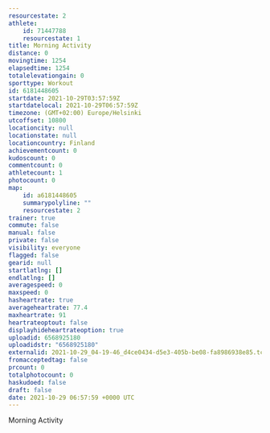 ```yaml
---
resourcestate: 2
athlete:
    id: 71447788
    resourcestate: 1
title: Morning Activity
distance: 0
movingtime: 1254
elapsedtime: 1254
totalelevationgain: 0
sporttype: Workout
id: 6181448605
startdate: 2021-10-29T03:57:59Z
startdatelocal: 2021-10-29T06:57:59Z
timezone: (GMT+02:00) Europe/Helsinki
utcoffset: 10800
locationcity: null
locationstate: null
locationcountry: Finland
achievementcount: 0
kudoscount: 0
commentcount: 0
athletecount: 1
photocount: 0
map:
    id: a6181448605
    summarypolyline: ""
    resourcestate: 2
trainer: true
commute: false
manual: false
private: false
visibility: everyone
flagged: false
gearid: null
startlatlng: []
endlatlng: []
averagespeed: 0
maxspeed: 0
hasheartrate: true
averageheartrate: 77.4
maxheartrate: 91
heartrateoptout: false
displayhideheartrateoption: true
uploadid: 6568925180
uploadidstr: "6568925180"
externalid: 2021-10-29_04-19-46_d4ce0434-d5e3-405b-be08-fa8986938e85.tcx
fromacceptedtag: false
prcount: 0
totalphotocount: 0
haskudoed: false
draft: false
date: 2021-10-29 06:57:59 +0000 UTC
---
```

Morning Activity